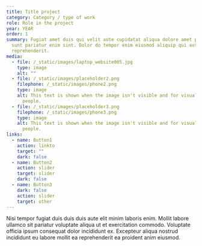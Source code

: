 ```yaml
---
title: Title project
category: Category / type of work
role: Role in the project
year: YEAR
order: 1
summary: Fugiat amet duis qui velit aute cupidatat aliqua dolore amet proident
  sunt pariatur enim sint. Dolor do tempor enim eiusmod aliquip qui aute
  reprehenderit.
media:
  - file: /_static/images/laptop_website005.jpg
    type: image
    alt: ""
  - file: /_static/images/placeholder2.png
    filephone: /_static/images/phone2.png
    type: image
    alt: This text is shown when the image isn't visible and for visually impaired
      people.
  - file: /_static/images/placeholder3.png
    filephone: /_static/images/phone3.png
    type: image
    alt: This text is shown when the image isn't visible and for visually impaired
      people.
links:
  - name: Button1
    action: linkto
    target: ""
    dark: false
  - name: Button2
    action: slider
    target: slider
    dark: false
  - name: Button3
    dark: false
    action: slider
    target: other
---
```

Nisi tempor fugiat duis duis duis aute elit minim laboris enim. Mollit labore ullamco sit pariatur voluptate aliqua ut et exercitation commodo. Voluptate officia ipsum consequat dolor incididunt ex. Excepteur aliqua nostrud incididunt eu labore mollit ea reprehenderit ea proident anim eiusmod.